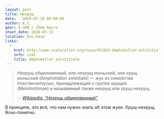 ```yaml
---
layout: post
title: Нехрущ
date:   2016-07-19 00:00:00
author: К.С.
gear: E-300 / 35mm macro
shoot_date: 2016-07-15
location: Ёль-база
links:
  -
    href: http://www.inaturalist.org/taxa/451915-Amphimallon-solstitiale
    info: inat
    title: Amphimallon solstitiale
---
```


> Нехрущ обыкновенный, или нехрущ июньский, или хрущ июньский (Amphimallon solstitiale) — жук из семейства пластинчатоусых, принадлежащий к группе хрущей (Melolonthinae) и называемый также нехрущ или хрущ-нехрущ.
>
> -- <cite>[Wikipedia, "Нехрущ обыкновенный"](https://ru.wikipedia.org/wiki/Нехрущ_обыкновенный)</cite>

В принципе, это всё, что нам нужно знать об этом жуке. Хрущ-нехрущ. Ясно-понятно.
